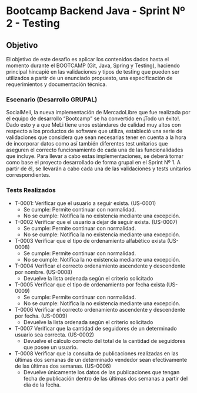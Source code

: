 

# Bootcamp Backend Java  - Sprint Nº 2 - Testing

## Objetivo

El objetivo de este desafío es aplicar los contenidos dados hasta el momento durante el BOOTCAMP
(Git, Java, Spring y Testing), haciendo principal hincapié en las validaciones y tipos de testing
que pueden ser utilizados a partir de un enunciado propuesto, una especificación de requerimientos
y documentación técnica.

### Escenario (Desarrollo GRUPAL)
SocialMeli, la nueva implementación de MercadoLibre que fue realizada por el equipo de desarrollo “Bootcamp”
se ha convertido en ¡Todo un éxito!. Dado esto y a que MeLi tiene unos estándares de calidad muy altos
con respecto a los productos de software que utiliza, estableció una serie de validaciones que considera
que sean necesarias tener en cuenta a la hora de incorporar datos como así también diferentes test unitarios
que aseguren el correcto funcionamiento de cada una de las funcionalidades que incluye.
Para llevar a cabo estas implementaciones, se deberá tomar como base el proyecto desarrollado de forma grupal
en el Sprint Nº 1. A partir de él, se llevarán a cabo cada una de las validaciones y tests unitarios
correspondientes.

### Tests Realizados
- T-0001: Verificar que el usuario a seguir exista. (US-0001)
    + Se cumple: Permite continuar con normalidad.
    + No se cumple: Notifica la no existencia mediante una excepción.
- T-0002 Verificar que el usuario a dejar de seguir exista. (US-0007)
    + Se cumple: Permite continuar con normalidad.
    + No se cumple: Notifica la no existencia mediante una excepción.
- T-0003 Verificar que el tipo de ordenamiento alfabético exista (US-0008)
    + Se cumple: Permite continuar con normalidad.
    + No se cumple: Notifica la no existencia mediante una excepción.
- T-0004 Verificar el correcto ordenamiento ascendente y descendente por nombre. (US-0008)
    + Devuelve la lista ordenada según el criterio solicitado
- T-0005 Verificar que el tipo de ordenamiento por fecha exista (US-0009)
    + Se cumple: Permite continuar con normalidad.
    + No se cumple: Notifica la no existencia mediante una excepción.
- T-0006 Verificar el correcto ordenamiento ascendente y descendente por fecha. (US-0009)
    + Devuelve la lista ordenada según el criterio solicitado
- T-0007 Verificar que la cantidad de seguidores de un determinado usuario sea correcta. (US-0002)
    + Devuelve el cálculo correcto del total de la cantidad de seguidores que posee un usuario.
- T-0008 Verificar que la consulta de publicaciones realizadas en las últimas dos semanas de un determinado vendedor sean efectivamente de las últimas dos semanas. (US-0006)
    + Devuelve únicamente los datos de las publicaciones que tengan fecha de publicación dentro de las últimas dos semanas a partir del día de la fecha.
